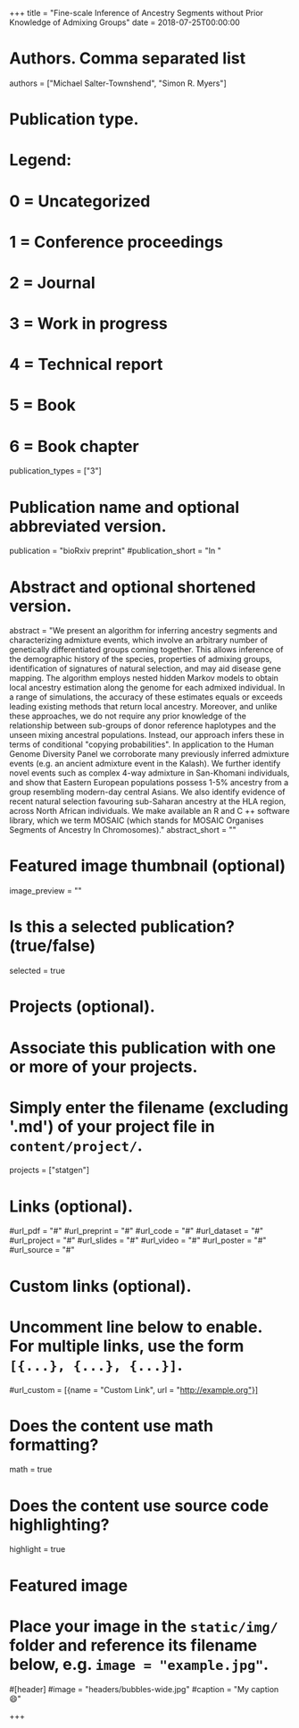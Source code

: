+++
title = "Fine-scale Inference of Ancestry Segments without Prior Knowledge of Admixing Groups"
date = 2018-07-25T00:00:00

# Authors. Comma separated list
authors = ["Michael Salter-Townshend", "Simon R. Myers"]

# Publication type.
# Legend:
# 0 = Uncategorized
# 1 = Conference proceedings
# 2 = Journal
# 3 = Work in progress
# 4 = Technical report
# 5 = Book
# 6 = Book chapter
publication_types = ["3"]

# Publication name and optional abbreviated version.
publication = "bioRxiv preprint"
#publication_short = "In "

# Abstract and optional shortened version.
abstract = "We present an algorithm for inferring ancestry segments and characterizing admixture events, which involve an arbitrary number of genetically differentiated groups coming together. This allows inference of the demographic history of the species, properties of admixing groups, identification of signatures of natural selection, and may aid disease gene mapping. The algorithm employs nested hidden Markov models to obtain local ancestry estimation along the genome for each admixed individual. In a range of simulations, the accuracy of these estimates equals or exceeds leading existing methods that return local ancestry. Moreover, and unlike these approaches, we do not require any prior knowledge of the relationship between sub-groups of donor reference haplotypes and the unseen mixing ancestral populations. Instead, our approach infers these in terms of conditional "copying probabilities". In application to the Human Genome Diversity Panel we corroborate many previously inferred admixture events (e.g. an ancient admixture event in the Kalash). We further identify novel events such as complex 4-way admixture in San-Khomani individuals, and show that Eastern European populations possess 1-5% ancestry from a group resembling modern-day central Asians. We also identify evidence of recent natural selection favouring sub-Saharan ancestry at the HLA region, across North African individuals. We make available an R and C ++ software library, which we term MOSAIC (which stands for MOSAIC Organises Segments of Ancestry In Chromosomes)."
abstract_short = ""

# Featured image thumbnail (optional)
image_preview = ""

# Is this a selected publication? (true/false)
selected = true

# Projects (optional).
#   Associate this publication with one or more of your projects.
#   Simply enter the filename (excluding '.md') of your project file in `content/project/`.
projects = ["statgen"]

# Links (optional).
#url_pdf = "#"
#url_preprint = "#"
#url_code = "#"
#url_dataset = "#"
#url_project = "#"
#url_slides = "#"
#url_video = "#"
#url_poster = "#"
#url_source = "#"

# Custom links (optional).
#   Uncomment line below to enable. For multiple links, use the form `[{...}, {...}, {...}]`.
#url_custom = [{name = "Custom Link", url = "http://example.org"}]

# Does the content use math formatting?
math = true

# Does the content use source code highlighting?
highlight = true

# Featured image
# Place your image in the `static/img/` folder and reference its filename below, e.g. `image = "example.jpg"`.
#[header]
#image = "headers/bubbles-wide.jpg"
#caption = "My caption :smile:"

+++

